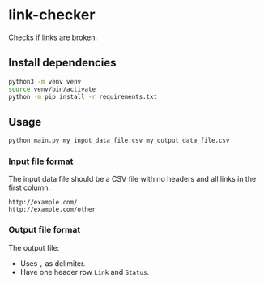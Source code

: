 # link-checker
Checks if links are broken.


## Install dependencies
```bash
python3 -m venv venv
source venv/bin/activate
python -m pip install -r requirements.txt
```

## Usage
```bash
python main.py my_input_data_file.csv my_output_data_file.csv
```
### Input file format
The input data file should be a CSV file with no headers and all links in the first column.
```csv
http://example.com/
http://example.com/other
```
### Output file format
The output file: 
* Uses `,` as delimiter.
* Have one header row `Link` and `Status`.
